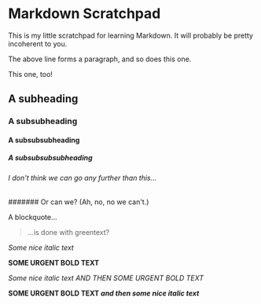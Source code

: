 # Markdown Scratchpad

This is my little scratchpad for learning Markdown. It will probably be pretty incoherent to you.

The above line forms a paragraph, and so does this one.

This one, too!

## A subheading
### A subsubheading
#### A subsubsubheading
##### A subsubsubsubheading
###### I don't think we can go any further than this...
####### Or can we? (Ah, no, no we can't.)

A blockquote...

> ...is done with greentext?

*Some nice italic text*

**SOME URGENT BOLD TEXT**

*Some nice italic text _AND THEN SOME URGENT BOLD TEXT_*

**SOME URGENT BOLD TEXT _and then some nice italic text_**
